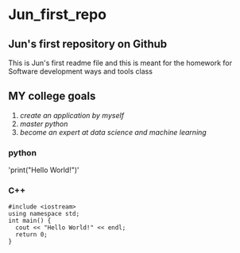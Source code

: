 # Jun_first_repo
## Jun's first repository on Github

This is Jun's first readme file
and this is meant for the homework for Software development ways and tools class

## MY college goals
1. *create an application by myself*
2. *master python*
3. *become an expert at data science and machine learning*

### python

'print("Hello World!")'

### C++

```
#include <iostream>
using namespace std;
int main() {
  cout << "Hello World!" << endl;
  return 0;
}
```
